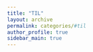 ```yaml
---
title: "TIL"
layout: archive
permalink: categories/#til
author_profile: true
sidebar_main: true
---
```

